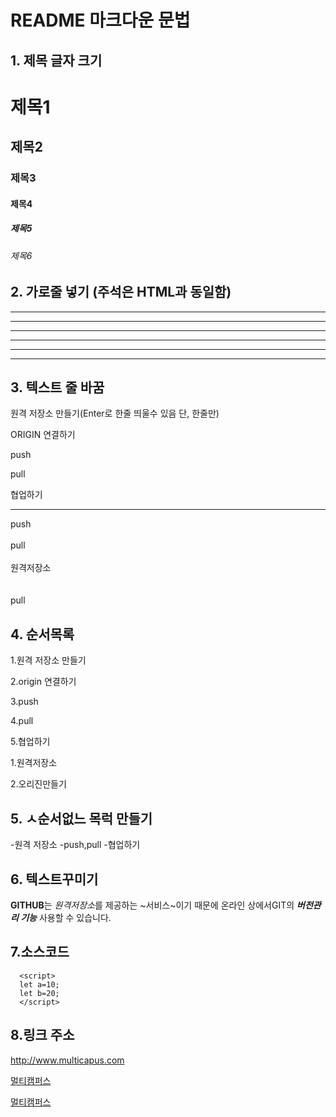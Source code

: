 # README 마크다운 문법

## 1. 제목 글자 크기
# 제목1
## 제목2
### 제목3
#### 제목4
##### 제목5
###### 제목6

## 2. 가로줄 넣기 <!-- -,*ㅇ 3개 이상이면 --> (주석은 HTML과 동일함)
---
-------
- - - - -
***
* * * *
*****

## 3. 텍스트 줄 바꿈 <!-- <br>도 먹힘 -->
원격 저장소 만들기(Enter로 한줄 띄울수 있음 단, 한줄만)

ORIGIN 연결하기

push

pull

협업하기

---

push<br><br>pull<br><br>원격저장소<br><br><br>pull

## 4. 순서목록
1.원격 저장소 만들기

2.origin 연결하기

3.push

4.pull

5.협업하기


1.원격저장소

2.오리진만들기

## 5. ㅅ순서없느 목럭 만들기
-원격 저장소
-push,pull
-협업하기


## 6. 텍스트꾸미기
**GITHUB**는 *원격저장소*를 제공하는 ~서비스~이기 때문에
온라인 상에서GIT의 ***버전관리 기능*** 사용할 수 있습니다.

## 7.소스코드

```
  <script>
  let a=10;
  let b=20;
  </script>
```

## 8.링크 주소
<http://www.multicapus.com>

[멀티캠퍼스](http://www.multicapus.com)

[멀티캠퍼스](http://www.multicapus.com "클릭 하면 멀티캠퍼스 홈페이지로 이동합니다.")



